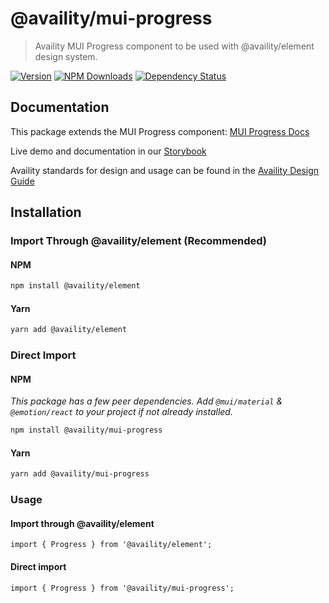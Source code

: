 # @availity/mui-progress

> Availity MUI Progress component to be used with @availity/element design system.

[![Version](https://img.shields.io/npm/v/@availity/mui-progress.svg?style=for-the-badge)](https://www.npmjs.com/package/@availity/mui-progress)
[![NPM Downloads](https://img.shields.io/npm/dt/@availity/mui-progress.svg?style=for-the-badge)](https://www.npmjs.com/package/@availity/mui-progress)
[![Dependency Status](https://img.shields.io/librariesio/release/npm/@availity/mui-progress?style=for-the-badge)](https://github.com/Availity/element/blob/main/packages/mui-progress/package.json)

## Documentation

This package extends the MUI Progress component: [MUI Progress Docs](https://mui.com/components/progress/)

Live demo and documentation in our [Storybook](https://availity.github.io/element/?path=/docs/components-progress-introduction--docs)

Availity standards for design and usage can be found in the [Availity Design Guide](https://zeroheight.com/2e36e50c7)

## Installation

### Import Through @availity/element (Recommended)

#### NPM

```bash
npm install @availity/element
```

#### Yarn

```bash
yarn add @availity/element
```

### Direct Import

#### NPM

_This package has a few peer dependencies. Add `@mui/material` & `@emotion/react` to your project if not already installed._

```bash
npm install @availity/mui-progress
```

#### Yarn

```bash
yarn add @availity/mui-progress
```

### Usage

#### Import through @availity/element

```tsx
import { Progress } from '@availity/element';
```

#### Direct import

```tsx
import { Progress } from '@availity/mui-progress';
```
